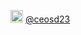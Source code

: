 <a href="https://www.linkedin.com/in/ghoshsoumyadeep23/"><img src="https://img.icons8.com/android/24/000000/linkedin.png" height="20px" width="20px"/></a>
[@ceosd23](https://www.linkedin.com/in/ghoshsoumyadeep23/)


